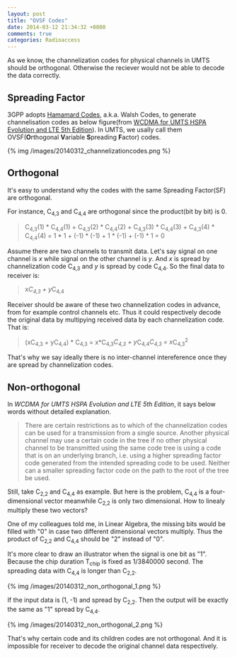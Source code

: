 ```yaml
---
layout: post
title: "OVSF Codes"
date: 2014-03-12 21:34:32 +0800
comments: true
categories: Radioaccess
---
```


As we know, the channelization codes for physical channels in UMTS should be orthogonal. Otherwise the reciever would not be able to decode the data correctly.

<!--more-->

## Spreading Factor

3GPP adopts [Hamamard Codes](http://en.wikipedia.org/wiki/Hadamard_code), a.k.a. Walsh Codes, to generate channelisation codes as below figure(from [WCDMA for UMTS HSPA Evolution and LTE 5th Edition](http://www.amazon.com/Harri-Holma-Antti-Toskala-Evolution/dp/B00AOTQMC2)). In UMTS, we usally call them OVSF(**O**rthogonal **V**ariable **S**preading **F**actor) codes.

{% img /images/20140312_channelizationcodes.png %}

## Orthogonal

It's easy to understand why the codes with the same Spreading Factor(SF) are orthogonal. 

For instance, C<sub>4,3</sub> and C<sub>4,4</sub> are orthogonal since the product(bit by bit) is 0.

> C<sub>4,3</sub>(1) * C<sub>4,4</sub>(1) + C<sub>4,3</sub>(2) * C<sub>4,4</sub>(2) + C<sub>4,3</sub>(3) * C<sub>4,4</sub>(3) + C<sub>4,3</sub>(4) * C<sub>4,4</sub>(4) 
> = 1 * 1 + (-1) * (-1) + 1 * (-1) + (-1) * 1 
> = 0

Assume there are two channels to transmit data. Let's say signal on one channel is *x* while signal on the other channel is *y*. And *x* is spread by channelization code C<sub>4,3</sub> and *y* is spread by code C<sub>4,4</sub>. So the final data to receiver is:

> x*C<sub>4,3</sub> +  y*C<sub>4,4</sub>

Receiver should be aware of these two channelization codes in advance, from for example control channels etc. Thus it could respectively decode the original data by multipying received data by each channelization code. That is:

> (xC<sub>4,3</sub> +  yC<sub>4,4</sub>) * C<sub>4,3</sub> = x*C<sub>4,3</sub>*C<sub>4,3</sub> +  y*C<sub>4,4</sub>*C<sub>4,3</sub> = x*C<sub>4,3</sub><sup>2</sup> 

That's why we say ideally there is no inter-channel intereference once they are spread by channelization codes.

## Non-orthogonal

In *WCDMA for UMTS HSPA Evolution and LTE 5th Edition*, it says below words without detailed explanation.

> There are certain restrictions as to which of the channelization codes can be used for a transmission from a single source. Another physical channel may use a certain code in the tree if no other physical channel to be transmitted using the same code tree is using a code that is on an underlying branch, i.e. using a higher spreading factor code generated from the intended spreading code to be used. Neither can a smaller spreading factor code on the path to the root of the tree be used. 

Still, take C<sub>2,2</sub> and C<sub>4,4</sub> as example. But here is the problem, C<sub>4,4</sub> is a four-dimensional vector meanwhile C<sub>2,2</sub> is only two dimensional. How to linealy multiply these two vectors? 

One of my colleagues told me, in Linear Algebra, the missing bits would be filled with "0" in case two different dimensional vectors multiply. Thus the product of C<sub>2,2</sub> and C<sub>4,4</sub> should be "2" instead of "0".

It's more clear to draw an illustrator when the signal is one bit as "1". Because the chip duration T<sub>chip</sub> is fixed as 1/3840000 second. The spreading data with C<sub>4,4</sub> is longer than C<sub>2,2</sub>.

{% img /images/20140312_non_orthogonal_1.png %}

If the input data is (1, -1) and spread by C<sub>2,2</sub>. Then the output will be exactly the same as "1" spread by C<sub>4,4</sub>.

{% img /images/20140312_non_orthogonal_2.png %}

That's why certain code and its children codes are not orthogonal. And it is impossible for receiver to decode the original channel data respectively. 
